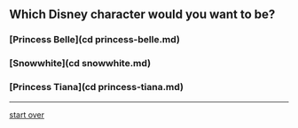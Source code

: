## **Which Disney character would you want to be?**  
### [Princess Belle](cd princess-belle.md)  
### [Snowwhite](cd snowwhite.md)  
### [Princess Tiana](cd princess-tiana.md)  
---
[start over](start.md)